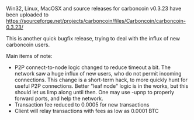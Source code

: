 Win32, Linux, MacOSX and source releases for carboncoin v0.3.23 have been uploaded to
https://sourceforge.net/projects/carboncoin/files/Carboncoin/carboncoin-0.3.23/

This is another quick bugfix release, trying to deal with the influx of new carboncoin users.

Main items of note:

* P2P connect-to-node logic changed to reduce timeout a bit.  The network saw a huge influx of new users, who do not permit incoming connections.  This change is a short-term hack, to more quickly hunt for useful P2P connections.  Better "leaf node" logic is in the works, but this should let us limp along until then.  One may use -upnp to properly forward ports, and help the network.
* Transaction fee reduced to 0.0005 for new transactions
* Client will relay transactions with fees as low as 0.0001 BTC
